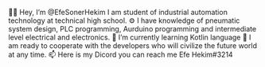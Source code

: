🙌🏻 Hey, I’m @EfeSonerHekim I am student of industrial automation technology at technical high school.
⚙️ I have knowledge of pneumatic system design, PLC programming, Aurduino programming and intermediate level electrical and electronics.
📱 I’m currently learning Kotlin language
📡 I am ready to cooperate with the developers who will civilize the future world at any time.
📫 Here is my Dicord you can reach me Efe Hekim#3214
